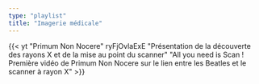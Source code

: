 ```yaml
---
type: "playlist"
title: "Imagerie médicale"
---
```



{{< yt "Primum Non Nocere" ryFjOvlaExE "Présentation de la découverte des rayons X et de la mise au point du scanner" "All you need is Scan ! Première vidéo de Primum Non Nocere sur le lien entre les Beatles et le scanner à rayon X" >}}
